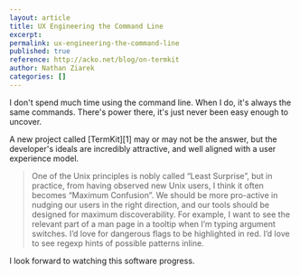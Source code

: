 ```yaml
---
layout: article
title: UX Engineering the Command Line
excerpt: 
permalink: ux-engineering-the-command-line
published: true
reference: http://acko.net/blog/on-termkit
author: Nathan Ziarek
categories: []
---
```



I don't spend much time using the command line. When I do, it's always the same commands. There's power there, it's just never been easy enough to uncover. 

A new project called [TermKit][1] may or may not be the answer, but the developer's ideals are incredibly attractive, and well aligned with a user experience model. 

> One of the Unix principles is nobly called “Least Surprise”, but in practice, from having observed new Unix users, I think it often becomes “Maximum Confusion”. We should be more pro-active in nudging our users in the right direction, and our tools should be designed for maximum discoverability.
> For example, I want to see the relevant part of a man page in a tooltip when I’m typing argument switches. I’d love for dangerous flags to be highlighted in red. I’d love to see regexp hints of possible patterns inline.

I look forward to watching this software progress.